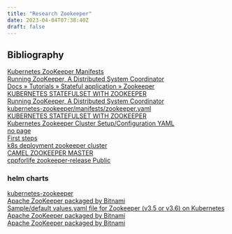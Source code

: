 ```yaml
---
title: "Research Zookeeper"
date: 2023-04-04T07:38:40Z
draft: false
---
```


## Bibliography

[Kubernetes ZooKeeper Manifests](https://github.com/kow3ns/kubernetes-zookeeper/blob/master/manifests/README.md) \
[Running ZooKeeper, A Distributed System Coordinator](https://github.com/kow3ns/kubernetes-zookeeper/blob/master/manifests/README.md) \
[Docs » Tutorials » Stateful application » Zookeeper](https://unofficial-kubernetes.readthedocs.io/en/latest/tutorials/stateful-application/zookeeper/) \
[KUBERNETES STATEFULSET WITH ZOOKEEPER](http://cloudurable.com/blog/kubernetes_statefulset_zookeeper_part1/index.html) \
[Running ZooKeeper, A Distributed System Coordinator](https://kubernetes.io/docs/tutorials/stateful-application/zookeeper/) \
[kubernetes-zookeeper/manifests/zookeeper.yaml](https://github.com/kow3ns/kubernetes-zookeeper/blob/master/manifests/zookeeper.yaml) \
[KUBERNETES STATEFULSET WITH ZOOKEEPER](http://cloudurable.com/blog/kubernetes_statefulset_zookeeper_part1/index.html) \
[Kubernetes Zookeeper Cluster Setup/Configuration YAML](https://stackoverflow.com/questions/66362583/kubernetes-zookeeper-cluster-setup-configuration-yaml) \
[no page](https://raw.githubusercontent.com/kubernetes/website/main/content/en/examples/application/zookeeper/zookeeper.yaml) \
[First steps](https://docs.stackable.tech/home/stable/zookeeper/getting_started/first_steps.html) \
[k8s deployment zookeeper cluster](https://aws.plainenglish.io/k8s-deployment-zookeeper-cluster-c69744bf2e66) \
[CAMEL ZOOKEEPER MASTER](https://quarkus.io/extensions/org.apache.camel.quarkus/camel-quarkus-zookeeper-master) \
[cppforlife zookeeper-release Public](https://github.com/cppforlife/zookeeper-release/tree/master/manifests)
[]()

### helm charts
[kubernetes-zookeeper](https://kow3ns.github.io/kubernetes-zookeeper/helm/zookeeper/) \
[Apache ZooKeeper packaged by Bitnami](https://artifacthub.io/packages/helm/bitnami/zookeeper) \
[Sample/default values.yaml file for Zookeeper (v3.5 or v3.6) on Kubernetes](https://stackoverflow.com/questions/74049961/sample-default-values-yaml-file-for-zookeeper-v3-5-or-v3-6-on-kubernetes) \
[Apache ZooKeeper packaged by Bitnami](https://bitnami.com/stack/zookeeper/containers) \
[Apache ZooKeeper packaged by Bitnami](https://gallery.ecr.aws/bitnami/zookeeper)
[]()
